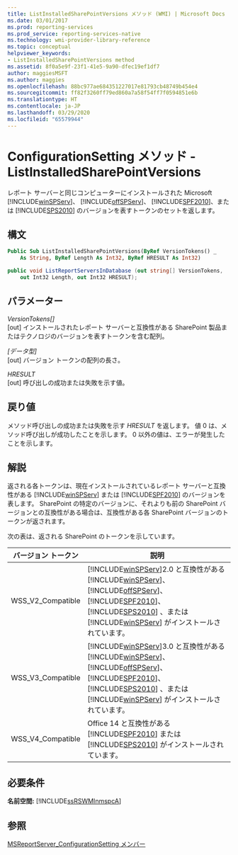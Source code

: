 ```yaml
---
title: ListInstalledSharePointVersions メソッド (WMI) | Microsoft Docs
ms.date: 03/01/2017
ms.prod: reporting-services
ms.prod_service: reporting-services-native
ms.technology: wmi-provider-library-reference
ms.topic: conceptual
helpviewer_keywords:
- ListInstalledSharePointVersions method
ms.assetid: 8f0a5e9f-23f1-41e5-9a90-dfec19ef1df7
author: maggiesMSFT
ms.author: maggies
ms.openlocfilehash: 88bc977ae684351227017e81793cb48749b454e4
ms.sourcegitcommit: ff82f3260ff79ed860a7a58f54ff7f0594851e6b
ms.translationtype: HT
ms.contentlocale: ja-JP
ms.lasthandoff: 03/29/2020
ms.locfileid: "65579944"
---
```

# <a name="configurationsetting-method---listinstalledsharepointversions"></a>ConfigurationSetting メソッド - ListInstalledSharePointVersions
  レポート サーバーと同じコンピューターにインストールされた Microsoft [!INCLUDE[winSPServ](../../includes/winspserv-md.md)]、 [!INCLUDE[offSPServ](../../includes/offspserv-md.md)]、 [!INCLUDE[SPF2010](../../includes/spf2010-md.md)]、または [!INCLUDE[SPS2010](../../includes/sps2010-md.md)] のバージョンを表すトークンのセットを返します。  
  
## <a name="syntax"></a>構文  
  
```vb  
Public Sub ListInstalledSharePointVersions(ByRef VersionTokens() _  
    As String, ByRef Length As Int32, ByRef HRESULT As Int32)  
```  
  
```csharp  
public void ListReportServersInDatabase (out string[] VersionTokens,   
    out Int32 Length, out Int32 HRESULT);  
```  
  
## <a name="parameters"></a>パラメーター  
 *VersionTokens[]*  
 [out] インストールされたレポート サーバーと互換性がある SharePoint 製品またはテクノロジのバージョンを表すトークンを含む配列。  
  
 *[データ型]*  
 [out] バージョン トークンの配列の長さ。  
  
 *HRESULT*  
 [out] 呼び出しの成功または失敗を示す値。  
  
## <a name="return-value"></a>戻り値  
 メソッド呼び出しの成功または失敗を示す *HRESULT* を返します。 値 0 は、メソッド呼び出しが成功したことを示します。 0 以外の値は、エラーが発生したことを示します。  
  
## <a name="remarks"></a>解説  
 返される各トークンは、現在インストールされているレポート サーバーと互換性がある [!INCLUDE[winSPServ](../../includes/winspserv-md.md)] または [!INCLUDE[SPF2010](../../includes/spf2010-md.md)] のバージョンを表します。 SharePoint の特定のバージョンに、それよりも前の SharePoint バージョンとの互換性がある場合は、互換性がある各 SharePoint バージョンのトークンが返されます。  
  
 次の表は、返される SharePoint のトークンを示しています。  
  
|**バージョン トークン**|**説明**|  
|------------------------|---------------------|  
|WSS_V2_Compatible|[!INCLUDE[winSPServ](../../includes/winspserv-md.md)]2.0 と互換性がある [!INCLUDE[winSPServ](../../includes/winspserv-md.md)]、 [!INCLUDE[offSPServ](../../includes/offspserv-md.md)]、 [!INCLUDE[SPF2010](../../includes/spf2010-md.md)]、 [!INCLUDE[SPS2010](../../includes/sps2010-md.md)] 、または [!INCLUDE[winSPServ](../../includes/winspserv-md.md)] がインストールされています。|  
|WSS_V3_Compatible|[!INCLUDE[winSPServ](../../includes/winspserv-md.md)]3.0 と互換性がある [!INCLUDE[winSPServ](../../includes/winspserv-md.md)]、 [!INCLUDE[offSPServ](../../includes/offspserv-md.md)]、 [!INCLUDE[SPF2010](../../includes/spf2010-md.md)]、 [!INCLUDE[SPS2010](../../includes/sps2010-md.md)] 、または [!INCLUDE[winSPServ](../../includes/winspserv-md.md)] がインストールされています。|  
|WSS_V4_Compatible|Office 14 と互換性がある [!INCLUDE[SPF2010](../../includes/spf2010-md.md)] または [!INCLUDE[SPS2010](../../includes/sps2010-md.md)] がインストールされています。|  
  
## <a name="requirements"></a>必要条件  
 **名前空間:** [!INCLUDE[ssRSWMInmspcA](../../includes/ssrswminmspca-md.md)]  
  
## <a name="see-also"></a>参照  
 [MSReportServer_ConfigurationSetting メンバー](../../reporting-services/wmi-provider-library-reference/msreportserver-configurationsetting-members.md)  
  
  
